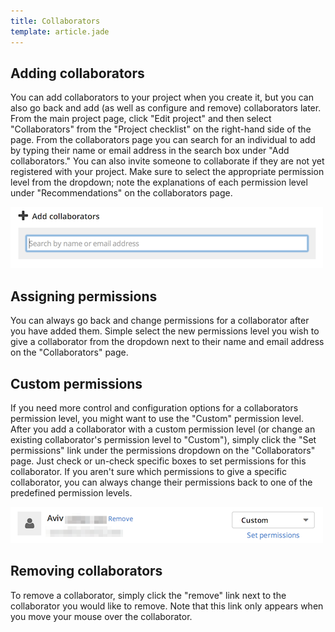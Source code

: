 ```yaml
---
title: Collaborators
template: article.jade
---
```


## Adding collaborators

You can add collaborators to your project when you create it, but you can also go back and add (as well as configure and remove) collaborators later. From the main project page, click "Edit project" and then select "Collaborators" from the "Project checklist" on the right-hand side of the page. From the collaborators page you can search for an individual to add by typing their name or email address in the search box under "Add collaborators." You can also invite someone to collaborate if they are not yet registered with your project. Make sure to select the appropriate permission level from the dropdown; note the explanations of each permission level under "Recommendations" on the collaborators page.

![add collaborators](../images/screenshot_add_collaborators.png)

## Assigning permissions

You can always go back and change permissions for a collaborator after you have added them. Simple select the new permissions level you wish to give a collaborator from the dropdown next to their name and email address on the "Collaborators" page.

## Custom permissions

If you need more control and configuration options for a collaborators permission level, you might want to use the "Custom" permission level. After you add a collaborator with a custom permission level (or change an existing collaborator's permission level to "Custom"), simply click the "Set permissions" link under the permissions dropdown on the "Collaborators" page. Just check or un-check specific boxes to set permissions for this collaborator. If you aren't sure which permissions to give a specific collaborator, you can always change their permissions back to one of the predefined permission levels.

![collaborator](../images/screenshot_collaborator.png)

## Removing collaborators

To remove a collaborator, simply click the "remove" link next to the collaborator you would like to remove. Note that this link only appears when you move your mouse over the collaborator.